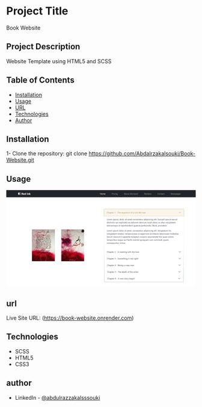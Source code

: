 # Project Title

Book Website

## Project Description

Website Template using HTML5 and SCSS

## Table of Contents

- [Installation](#installation)
- [Usage](#usage)
- [URL](#url)
- [Technologies](#technologies)
- [Author](#author)

## Installation

1- Clone the repository:
git clone https://github.com/Abdalrzakalsouki/Book-Website.git

## Usage

![Book Website](./assets/Book%20website.png)

## url

Live Site URL: (https://book-website.onrender.com)

## Technologies

- SCSS
- HTML5
- CSS3

## author

- LinkedIn - [@abdulrazzakalsssouki](https://www.linkedin.com/in/abdulrazzakalsssouki)
